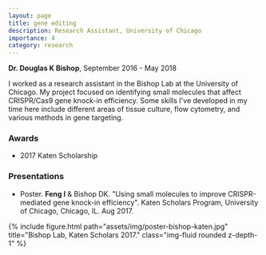 ```yaml
---
layout: page
title: gene editing
description: Research Assistant, University of Chicago
importance: 4
category: research
---
```


**Dr. Douglas K Bishop**, September 2016 - May 2018

I worked as a research assistant in the Bishop Lab at the University of Chicago. My project focused on identifying small molecules that affect CRISPR/Cas9 gene knock-in efficiency. Some skills I've developed in my time here include different areas of tissue culture, flow cytometry, and various methods in gene targeting.


### Awards

- 2017 Katen Scholarship


### Presentations

- Poster. **Feng I** & Bishop DK. "Using small molecules to improve CRISPR-mediated gene knock-in efficiency". Katen Scholars Program, University of Chicago, Chicago, IL. Aug 2017.

<div class="row">
    <div class="col-sm mt-3 mt-md-0">
        {% include figure.html path="assets/img/poster-bishop-katen.jpg" title="Bishop Lab, Katen Scholars 2017." class="img-fluid rounded z-depth-1" %}
    </div>
</div>
